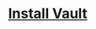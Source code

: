 # [Install Vault](https://learn.hashicorp.com/tutorials/vault/getting-started-install?in=vault/getting-started)
